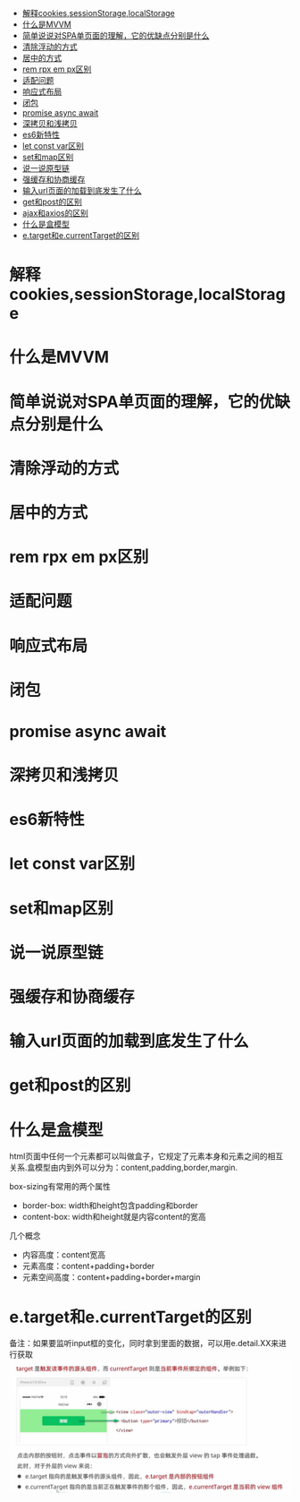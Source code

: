 
- [解释cookies,sessionStorage,localStorage](#解释cookiessessionstoragelocalstorage)
- [什么是MVVM](#什么是mvvm)
- [简单说说对SPA单页面的理解，它的优缺点分别是什么](#简单说说对spa单页面的理解它的优缺点分别是什么)
- [清除浮动的方式](#清除浮动的方式)
- [居中的方式](#居中的方式)
- [rem rpx em px区别](#rem-rpx-em-px区别)
- [适配问题](#适配问题)
- [响应式布局](#响应式布局)
- [闭包](#闭包)
- [promise async await](#promise-async-await)
- [深拷贝和浅拷贝](#深拷贝和浅拷贝)
- [es6新特性](#es6新特性)
- [let const var区别](#let-const-var区别)
- [set和map区别](#set和map区别)
- [说一说原型链](#说一说原型链)
- [强缓存和协商缓存](#强缓存和协商缓存)
- [输入url页面的加载到底发生了什么](#输入url页面的加载到底发生了什么)
- [get和post的区别](#get和post的区别)
- [ajax和axios的区别](#ajax和axios的区别)
- [什么是盒模型](#什么是盒模型)
- [e.target和e.currentTarget的区别](#etarget和ecurrenttarget的区别)



# 解释cookies,sessionStorage,localStorage



# 什么是MVVM

# 简单说说对SPA单页面的理解，它的优缺点分别是什么

# 清除浮动的方式

# 居中的方式

# rem rpx em px区别

# 适配问题

# 响应式布局

# 闭包





# promise async await

# 深拷贝和浅拷贝



# es6新特性

# let const var区别

# set和map区别

# 说一说原型链

# 强缓存和协商缓存

# 输入url页面的加载到底发生了什么

# get和post的区别




# 什么是盒模型
html页面中任何一个元素都可以叫做盒子，它规定了元素本身和元素之间的相互关系.盒模型由内到外可以分为：content,padding,border,margin.

box-sizing有常用的两个属性
  - border-box: width和height包含padding和border
  - content-box: width和height就是内容content的宽高

几个概念
  - 内容高度：content宽高
  - 元素高度：content+padding+border
  - 元素空间高度：content+padding+border+margin

# e.target和e.currentTarget的区别
备注：如果要监听input框的变化，同时拿到里面的数据，可以用e.detail.XX来进行获取
![image](../images/00001.png)
